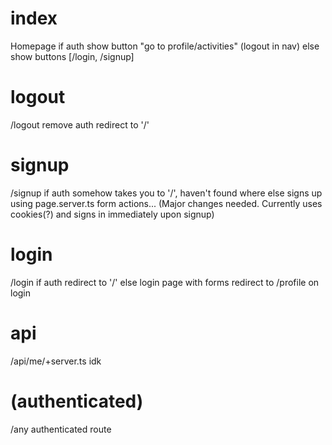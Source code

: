 # index

Homepage
if auth
show button "go to profile/activities"
(logout in nav)
else
show buttons
[/login, /signup]

# logout

/logout
remove auth
redirect to '/'

# signup

/signup
if auth
somehow takes you to '/', haven't found where
else
signs up using page.server.ts form actions...
(Major changes needed. Currently uses cookies(?) and signs in immediately upon signup)

# login

/login
if auth
redirect to '/'
else
login page with forms
redirect to /profile on login

# api

/api/me/+server.ts
idk

# (authenticated)

/any authenticated route

